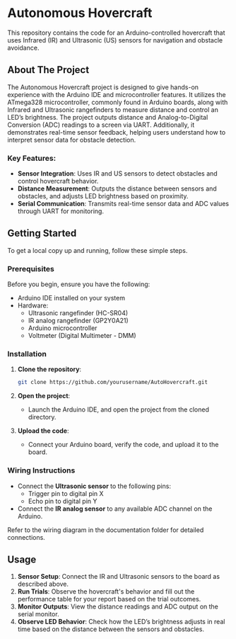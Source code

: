 # Autonomous Hovercraft

This repository contains the code for an Arduino-controlled hovercraft that uses Infrared (IR) and Ultrasonic (US) sensors for navigation and obstacle avoidance.

## About The Project

The Autonomous Hovercraft project is designed to give hands-on experience with the Arduino IDE and microcontroller features. It utilizes the ATmega328 microcontroller, commonly found in Arduino boards, along with Infrared and Ultrasonic rangefinders to measure distance and control an LED’s brightness. The project outputs distance and Analog-to-Digital Conversion (ADC) readings to a screen via UART. Additionally, it demonstrates real-time sensor feedback, helping users understand how to interpret sensor data for obstacle detection.

### Key Features:

- **Sensor Integration**: Uses IR and US sensors to detect obstacles and control hovercraft behavior.
- **Distance Measurement**: Outputs the distance between sensors and obstacles, and adjusts LED brightness based on proximity.
- **Serial Communication**: Transmits real-time sensor data and ADC values through UART for monitoring.

## Getting Started

To get a local copy up and running, follow these simple steps.

### Prerequisites

Before you begin, ensure you have the following:

- Arduino IDE installed on your system
- Hardware:
  - Ultrasonic rangefinder (HC-SR04)
  - IR analog rangefinder (GP2Y0A21)
  - Arduino microcontroller
  - Voltmeter (Digital Multimeter - DMM)

### Installation

1. **Clone the repository**:

   ```bash
   git clone https://github.com/yourusername/AutoHovercraft.git
   ```

2. **Open the project**:
   - Launch the Arduino IDE, and open the project from the cloned directory.
3. **Upload the code**:
   - Connect your Arduino board, verify the code, and upload it to the board.

### Wiring Instructions

- Connect the **Ultrasonic sensor** to the following pins:
  - Trigger pin to digital pin X
  - Echo pin to digital pin Y
- Connect the **IR analog sensor** to any available ADC channel on the Arduino.

Refer to the wiring diagram in the documentation folder for detailed connections.

## Usage

1. **Sensor Setup**: Connect the IR and Ultrasonic sensors to the board as described above.
2. **Run Trials**: Observe the hovercraft's behavior and fill out the performance table for your report based on the trial outcomes.
3. **Monitor Outputs**: View the distance readings and ADC output on the serial monitor.
4. **Observe LED Behavior**: Check how the LED’s brightness adjusts in real time based on the distance between the sensors and obstacles.
